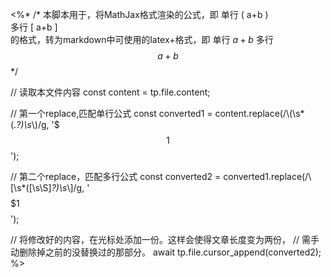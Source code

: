 
<%*
/* 本脚本用于，将MathJax格式渲染的公式，即
单行 \( a+b )\
多行 \[ a+b ]\
的格式，转为markdown中可使用的latex+格式，即
单行 $a+b$
多行 $$ a+b $$*/

// 读取本文件内容
const content = tp.file.content;

// 第一个replace,匹配单行公式
const converted1 = content.replace(/\\\(\s*(.*?)\s*\\\)/g, '$$$1$$');

// 第二个replace，匹配多行公式
const converted2 = converted1.replace(/\\\[\s*([\s\S]*?)\s*\\\]/g, '$$$$ $1 $$$$');

// 将修改好的内容，在光标处添加一份。这样会使得文章长度变为两份，
// 需手动删除掉之前的没替换过的那部分。
await tp.file.cursor_append(converted2);
%>